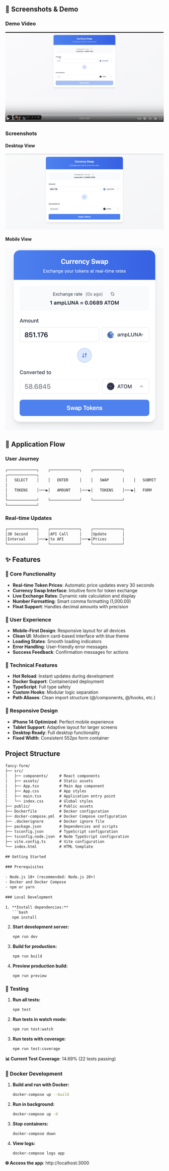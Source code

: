 ## 📸 Screenshots & Demo

### Demo Video
[![Watch Demo Video](screenshots/pic-thumbnail.png)](https://www.loom.com/share/8528fffe13bf40e2b8be004e247a9dd0?sid=37806596-d10e-44ba-804d-d3ab20d3be65)

### Screenshots

#### Desktop View
![Desktop Picture](screenshots/pic-desktop.png)

#### Mobile View  
![Mobile Picture](screenshots/pic-mobile.png)

## 🔄 Application Flow

### User Journey
```
┌─────────────┐    ┌─────────────┐    ┌─────────────┐    ┌─────────────┐
│   SELECT    │    │   ENTER     │    │   SWAP      │    │   SUBMIT    │
│   TOKENS    │───▶│   AMOUNT    │───▶│   TOKENS    │───▶│   FORM      │
└─────────────┘    └─────────────┘    └─────────────┘    └─────────────┘
```

### Real-time Updates
```
┌─────────────┐    ┌─────────────┐    ┌─────────────┐
│30 Second    │    │API Call     │    │Update       │
│Interval     │───▶│to API       │───▶│Prices       │
└─────────────┘    └─────────────┘    └─────────────┘
```

## ✨ Features

### 🎯 Core Functionality
- **Real-time Token Prices**: Automatic price updates every 30 seconds
- **Currency Swap Interface**: Intuitive form for token exchange
- **Live Exchange Rates**: Dynamic rate calculation and display
- **Number Formatting**: Smart comma formatting (1,000.00)
- **Float Support**: Handles decimal amounts with precision

### 🎨 User Experience
- **Mobile-First Design**: Responsive layout for all devices
- **Clean UI**: Modern card-based interface with blue theme
- **Loading States**: Smooth loading indicators
- **Error Handling**: User-friendly error messages
- **Success Feedback**: Confirmation messages for actions

### 🔧 Technical Features
- **Hot Reload**: Instant updates during development
- **Docker Support**: Containerized deployment
- **TypeScript**: Full type safety
- **Custom Hooks**: Modular logic separation
- **Path Aliases**: Clean import structure (@/components, @/hooks, etc.)

### 📱 Responsive Design
- **iPhone 14 Optimized**: Perfect mobile experience
- **Tablet Support**: Adaptive layout for larger screens
- **Desktop Ready**: Full desktop functionality
- **Fixed Width**: Consistent 552px form container

## Project Structure

```
fancy-form/
├── src/
│   ├── components/     # React components
│   ├── assets/         # Static assets
│   ├── App.tsx         # Main App component
│   ├── App.css         # App styles
│   ├── main.tsx        # Application entry point
│   └── index.css       # Global styles
├── public/             # Public assets
├── Dockerfile          # Docker configuration
├── docker-compose.yml  # Docker Compose configuration
├── .dockerignore       # Docker ignore file
├── package.json        # Dependencies and scripts
├── tsconfig.json       # TypeScript configuration
├── tsconfig.node.json  # Node TypeScript configuration
├── vite.config.ts      # Vite configuration
└── index.html          # HTML template

## Getting Started

### Prerequisites

- Node.js 18+ (recommended: Node.js 20+)
- Docker and Docker Compose
- npm or yarn

### Local Development

1. **Install dependencies:**
   ```bash
   npm install
   ```

2. **Start development server:**
   ```bash
   npm run dev
   ```

3. **Build for production:**
   ```bash
   npm run build
   ```

4. **Preview production build:**
   ```bash
   npm run preview
   ```

### 🧪 Testing

1. **Run all tests:**
   ```bash
   npm test
   ```

2. **Run tests in watch mode:**
   ```bash
   npm run test:watch
   ```

3. **Run tests with coverage:**
   ```bash
   npm run test:coverage
   ```

**📊 Current Test Coverage**: 14.69% (22 tests passing)

### 🐳 Docker Development

1. **Build and run with Docker:**
   ```bash
   docker-compose up --build
   ```

2. **Run in background:**
   ```bash
   docker-compose up -d
   ```

3. **Stop containers:**
   ```bash
   docker-compose down
   ```

4. **View logs:**
   ```bash
   docker-compose logs app
   ```

**🌐 Access the app**: http://localhost:3000

